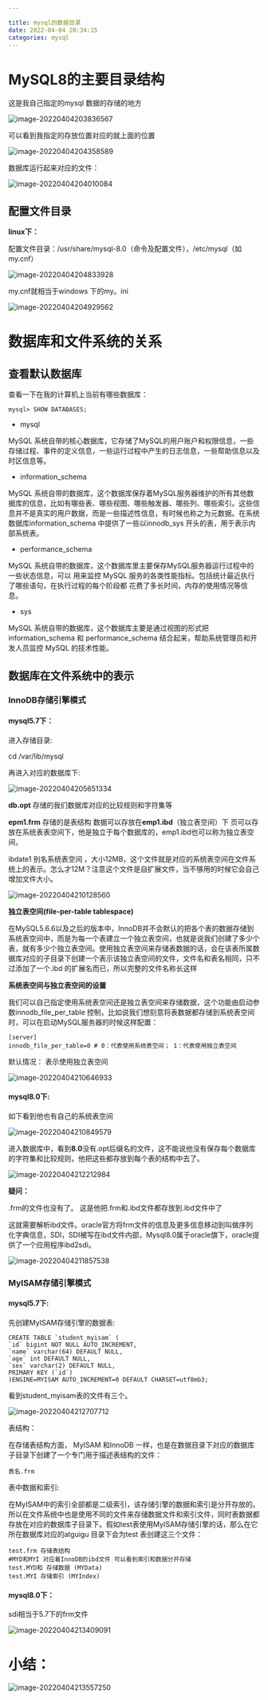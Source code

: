 ```yaml
---

title: mysql的数据目录
date: 2022-04-04 20:34:15
categories: mysql
---
```


# MySQL8的主要目录结构



这是我自己指定的mysql 数据的存储的地方

![image-20220404203836567](https://edu-1395430748.oss-cn-beijing.aliyuncs.com/images/imgs/image-20220404203836567.png)



可以看到我指定的存放位置对应的就上面的位置

![image-20220404204358589](https://edu-1395430748.oss-cn-beijing.aliyuncs.com/images/imgs/image-20220404204358589.png)

数据库运行起来对应的文件：

![image-20220404204010084](https://edu-1395430748.oss-cn-beijing.aliyuncs.com/images/imgs/image-20220404204010084.png)





## 配置文件目录

**linux下：**

配置文件目录：/usr/share/mysql-8.0（命令及配置文件），/etc/mysql（如my.cnf）

![image-20220404204833928](https://edu-1395430748.oss-cn-beijing.aliyuncs.com/images/imgs/image-20220404204833928.png)

my.cnf就相当于windows 下的my。ini

![image-20220404204929562](https://edu-1395430748.oss-cn-beijing.aliyuncs.com/images/imgs/image-20220404204929562.png)

# 数据库和文件系统的关系

## 查看默认数据库

查看一下在我的计算机上当前有哪些数据库：

```mysql
mysql> SHOW DATABASES;
```

* mysql

MySQL 系统自带的核心数据库，它存储了MySQL的用户账户和权限信息，一些存储过程、事件的定义信息，一些运行过程中产生的日志信息，一些帮助信息以及时区信息等。

* information_schema

MySQL 系统自带的数据库，这个数据库保存着MySQL服务器维护的所有其他数据库的信息，比如有哪些表、哪些视图、哪些触发器、哪些列、哪些索引。这些信息并不是真实的用户数据，而是一些描述性信息，有时候也称之为元数据。在系统数据库information_schema 中提供了一些以innodb_sys 开头的表，用于表示内部系统表。

* performance_schema

MySQL 系统自带的数据库，这个数据库里主要保存MySQL服务器运行过程中的一些状态信息，可以
用来监控 MySQL 服务的各类性能指标。包括统计最近执行了哪些语句，在执行过程的每个阶段都
花费了多长时间，内存的使用情况等信息。

* sys

MySQL 系统自带的数据库，这个数据库主要是通过视图的形式把information_schema 和
performance_schema 结合起来，帮助系统管理员和开发人员监控 MySQL 的技术性能。

## 数据库在文件系统中的表示

### InnoDB存储引擎模式

#### **mysql5.7下：**

进入存储目录:

cd /var/lib/mysql

再进入对应的数据库下:

![image-20220404205651334](https://edu-1395430748.oss-cn-beijing.aliyuncs.com/images/imgs/image-20220404205651334.png)

**db.opt** 存储的我们数据库对应的比较规则和字符集等

**epm1.frm** 存储的是表结构 数据可以存放在**emp1.ibd**（独立表空间）下 页可以存放在系统表表空间下，他是独立于每个数据库的，emp1.ibd也可以称为独立表空间，

ibdate1 别名系统表空间 ，大小12MB，这个文件就是对应的系统表空间在文件系统上的表示。怎么才12M？注意这个文件是自扩展文件，当不够用的时候它会自己增加文件大小。

![image-20220404210128560](https://edu-1395430748.oss-cn-beijing.aliyuncs.com/images/imgs/image-20220404210128560.png)

**独立表空间(file-per-table tablespace)**

在MySQL5.6.6以及之后的版本中，InnoDB并不会默认的把各个表的数据存储到系统表空间中，而是为每一个表建立一个独立表空间，也就是说我们创建了多少个表，就有多少个独立表空间。使用独立表空间来存储表数据的话，会在该表所属数据库对应的子目录下创建一个表示该独立表空间的文件，文件名和表名相同，只不过添加了一个.ibd 的扩展名而已，所以完整的文件名称长这样

**系统表空间与独立表空间的设置**

我们可以自己指定使用系统表空间还是独立表空间来存储数据，这个功能由启动参数innodb_file_per_table 控制，比如说我们想刻意将表数据都存储到系统表空间时，可以在启动MySQL服务器的时候这样配置：

```
[server]
innodb_file_per_table=0 # 0：代表使用系统表空间； 1：代表使用独立表空间
```

默认情况： 表示使用独立表空间

![image-20220404210646933](https://edu-1395430748.oss-cn-beijing.aliyuncs.com/images/imgs/image-20220404210646933.png)

#### **mysql8.0下:**

如下看到他也有自己的系统表空间

![image-20220404210849579](https://edu-1395430748.oss-cn-beijing.aliyuncs.com/images/imgs/image-20220404210849579.png)



进入数据库中，看到**8.0**没有.opt后缀名的文件，这不能说他没有保存每个数据库的字符集和比较规则，他把这些都存放到每个表的结构中去了。

![image-20220404212212984](https://edu-1395430748.oss-cn-beijing.aliyuncs.com/images/imgs/image-20220404212212984.png)

**疑问：**

.frm的文件也没有了。 这是他把.frm和.ibd文件都存放到.ibd文件中了

这就需要解析ibd文件。oracle官方将frm文件的信息及更多信息移动到叫做序列化字典信息，SDI，SDI被写在ibd文件内部，Mysql8.0属于oracle旗下，oracle提供了一个应用程序ibd2sdi。

![image-20220404211857538](https://edu-1395430748.oss-cn-beijing.aliyuncs.com/images/imgs/image-20220404211857538.png)

### MyISAM存储引擎模式

#### **mysql5.7下:**

先创建MyISAM存储引擎的数据表:

```mysql
CREATE TABLE `student_myisam` (
`id` bigint NOT NULL AUTO_INCREMENT,
`name` varchar(64) DEFAULT NULL,
`age` int DEFAULT NULL,
`sex` varchar(2) DEFAULT NULL,
PRIMARY KEY (`id`)
)ENGINE=MYISAM AUTO_INCREMENT=0 DEFAULT CHARSET=utf8mb3;
```



看到student_myisam表的文件有三个。

![image-20220404212707712](https://edu-1395430748.oss-cn-beijing.aliyuncs.com/images/imgs/image-20220404212707712.png)

表结构：

在存储表结构方面， MyISAM 和InnoDB 一样，也是在数据目录下对应的数据库子目录下创建了一个专门用于描述表结构的文件：

```
表名.frm
```

表中数据和索引:

在MyISAM中的索引全部都是二级索引，该存储引擎的数据和索引是分开存放的。所以在文件系统中也是使用不同的文件来存储数据文件和索引文件，同时表数据都存放在对应的数据库子目录下。假如test表使用MyISAM存储引擎的话，那么在它所在数据库对应的atguigu 目录下会为test 表创建这三个文件：

```mysql
test.frm 存储表结构
#MYD和MYI 对应着InnoDB的ibd文件 可以看到索引和数据分开存储
test.MYD和 存储数据 (MYData)
test.MYI 存储索引 (MYIndex)
```

#### mysql8.0下：

sdi相当于5.7下的frm文件

![image-20220404213409091](https://edu-1395430748.oss-cn-beijing.aliyuncs.com/images/imgs/image-20220404213409091.png)

# 小结：

![image-20220404213557250](https://edu-1395430748.oss-cn-beijing.aliyuncs.com/images/imgs/image-20220404213557250.png)
